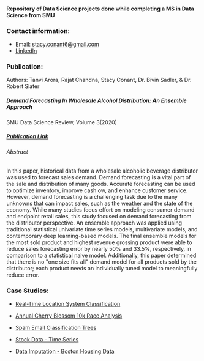#### Repository of Data Science projects done while completing a MS in Data Science from SMU
### Contact information:
- Email: stacy.conant6@gmail.com
- [LinkedIn](https://www.linkedin.com/in/stacy-hartgraves-conant/)


### Publication:
Authors: Tanvi Arora, Rajat Chandna, Stacy Conant, Dr. Bivin Sadler, & Dr. Robert Slater
##### Demand Forecasting In Wholesale Alcohol Distribution: An Ensemble Approach
SMU Data Science Review, Volume 3(2020)
##### [Publication Link](https://scholar.smu.edu/datasciencereview/vol3/iss1/7/)
###### Abstract
In this paper, historical data from a wholesale alcoholic beverage distributor was used to forecast sales demand. Demand forecasting is a vital part of the sale and distribution of many goods. Accurate forecasting can be used to optimize inventory, improve cash ow, and enhance customer service. However, demand forecasting is a challenging task due to the many unknowns that can impact sales, such as the weather and the state of the economy. While many studies focus effort on modeling consumer demand and endpoint retail sales, this study focused on demand forecasting from the distributor perspective. An ensemble approach was applied using traditional statistical univariate time series models, multivariate models, and contemporary deep learning-based models. The final ensemble models for the most sold product and highest revenue grossing product were able to reduce sales forecasting error by nearly 50% and 33.5%, respectively, in comparison to a statistical naive model. Additionally, this paper determined that there is no "one size fits all" demand model for all products sold by the distributor; each product needs an individually tuned model to meaningfully reduce error.

### Case Studies:
- [Real-Time Location System Classification](https://stacyhart99.github.io/Data-Science-Case-Studies/RLTS%20Analysis.html)

- [Annual Cherry Blossom 10k Race Analysis](https://stacyhart99.github.io/Data-Science-Case-Studies/Cherry%20Blossom%20Race%20Analysis.html)

- [Spam Email Classification Trees](https://stacyhart99.github.io/Data-Science-Case-Studies/Spam%20Email%20Classification.html)

- [Stock Data - Time Series](https://stacyhart99.github.io/Data-Science-Case-Studies/Time%20Series.html)

- [Data Imputation - Boston Housing Data](https://stacyhart99.github.io/Data-Science-Case-Studies/Boston%20Housing%20Data.html)
